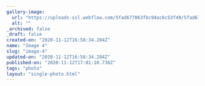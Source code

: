 ```yaml
---
gallery-image:
  url: "https://uploads-ssl.webflow.com/5fad677063fbc94ac6c53f49/5fad6799520003162b125382_4%20Burleigh.jpg"
  alt: ""
_archived: false
_draft: false
created-on: "2020-11-12T16:58:34.284Z"
name: "Image 4"
slug: "image-4"
updated-on: "2020-11-12T16:58:34.284Z"
published-on: "2020-11-12T17:01:10.736Z"
tags: "photo"
layout: "single-photo.html"
---
```



